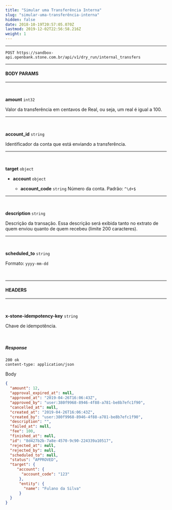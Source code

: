 ```yaml
---
title: "Simular uma Transferência Interna"
slug: "simular-uma-transferência-interna"
hidden: false
date: 2018-10-19T20:57:05.070Z
lastmod: 2019-12-02T22:56:58.216Z
weight: 1
---
```

---

```
POST https://sandbox-api.openbank.stone.com.br/api/v1/dry_run/internal_transfers
```

---

#### **BODY PARAMS**

---
<br>

**amount**  `int32`

Valor da transferência em centavos de Real, ou seja, um real é igual a 100.

---

<br>

**account_id**  `string`

Identificador da conta que está enviando a transferência.

---

<br>

**target**  `object`

- **account**  `object`
  
  - **account_code** `string`
    Número da conta. Padrão: `^\d+$`


---
<br>

**description**  `string`

Descrição da transação. Essa descrição será exibida tanto no extrato de quem enviou quanto de quem recebeu (limite 200 caracteres).

---

<br>

**scheduled_to**  `string`

Formato: `yyyy-mm-dd`

<br>

---

#### **HEADERS**

---

<br>

**x-stone-idempotency-key**  `string`

Chave de idempotência.

<br>

##### **Response**

```
200 ok
content-type: application/json
```
Body
```json
{
  "amount": 12,
  "approval_expired_at": null,
  "approved_at": "2019-04-26T16:06:43Z",
  "approved_by": "user:380f9968-8946-4f88-a781-be8b7efc1f90",
  "cancelled_at": null,
  "created_at": "2019-04-26T16:06:43Z",
  "created_by": "user:380f9968-8946-4f88-a781-be8b7efc1f90",
  "description": "",
  "failed_at": null,
  "fee": 100,
  "finished_at": null,
  "id": "8d427b2b-7a8e-4570-9c90-224339a10517",
  "rejected_at": null,
  "rejected_by": null,
  "scheduled_to": null,
  "status": "APPROVED",
  "target": {
     "account": {
       "account_code": "123"
      },
      "entity": {
        "name": "Fulano da Silva"
      }
  }
}
```
